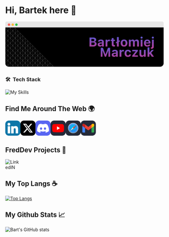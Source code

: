 # Hi, Bartek here 👋

![](https://raw.githubusercontent.com/SaseQ/SaseQ/refs/heads/main/github_readme_banner.png)

### 🛠 &nbsp;Tech Stack

![My Skills](https://skillicons.dev/icons?i=java,spring,mongodb,docker,idea,github,discord)


## Find Me Around The Web 🌍

<a href="https://www.linkedin.com/in/bartłomiej-marczuk/">
  <img align="left" alt="LinkedIN" width="48px" src="https://raw.githubusercontent.com/SaseQ/SaseQ/refs/heads/main/web_icons/in_icon.png" />
</a>
<a href="https://twitter.com/saseqpl">
  <img align="left" alt="Twitter" width="48px" src="https://raw.githubusercontent.com/SaseQ/SaseQ/refs/heads/main/web_icons/x_icon.png" />
</a>
<a href="https://discord.gg/DEVjPByVa9">
  <img align="left" alt="Discord" width="48px" src="https://raw.githubusercontent.com/SaseQ/SaseQ/refs/heads/main/web_icons/discord_icon.png" />
</a>
<a href="https://www.youtube.com/channel/UCS38t18JiUPI4SInk4LWW3Q">
  <img align="left" alt="Youtube" width="48px" src="https://raw.githubusercontent.com/SaseQ/SaseQ/refs/heads/main/web_icons/yt_icon.png" />
</a>
<a href="https://marczuk.it">
  <img align="left" alt="Blog" width="48px" src="https://raw.githubusercontent.com/SaseQ/SaseQ/refs/heads/main/web_icons/web_icon.png" />
</a>
</a>
<a href="mailto:bmarczuk@duck.com">
  <img align="left" alt="E-mail" width="48px" src="https://raw.githubusercontent.com/SaseQ/SaseQ/refs/heads/main/web_icons/mail_icon.png" />
</a><br><br><br>

## FredDev Projects 📗

<a href="http://larsbot.pl">
  <img align="left" alt="LinkedIN" width="48px" src="https://i.imgur.com/vxaVLEf.png" />
</a><br><br>

## My Top Langs ☕

[![Top Langs](https://github-readme-stats.vercel.app/api/top-langs/?username=saseq&theme=gotham&layout=compact)](https://github.com/saseq/github-readme-stats)

## My Github Stats 📈 

![Bart's GitHub stats](https://github-readme-stats.vercel.app/api?username=saseq&show_icons=true&theme=gotham)
